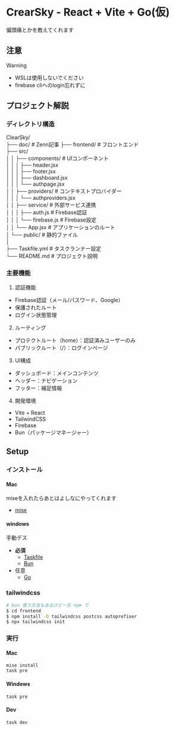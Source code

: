 # CrearSky - React + Vite + Go(仮)

偏頭痛とかを教えてくれます

## 注意
> [!WARNING]
> - WSLは使用しないでください
> - firebase cliへのlogin忘れずに

## プロジェクト解説
### ディレクトリ構造

 ClearSky/  
├── doc/           # Zenn記事 
├── frontend/           # フロントエンド  
├── src/  
│   │   ├── components/    # UIコンポーネント  
│   │   │   ├── header.jsx  
│   │   │   ├── footer.jsx  
│   │   │   ├── dashboard.jsx  
│   │   │   └── authpage.jsx  
│   │   ├── providers/     # コンテキストプロバイダー  
│   │   │   └── authproviders.jsx  
│   │   ├── service/       # 外部サービス連携  
│   │   │   ├── auth.js     # Firebase認証  
│   │   │   └── firebase.js  # Firebase設定  
│   │   └── App.jsx         # アプリケーションのルート  
│   └── public/            # 静的ファイル  
│  
├── Taskfile.yml         # タスクランナー設定  
└── README.md            # プロジェクト説明  

### 主要機能

1. 認証機能  
* Firebase認証（メール/パスワード、Google）  
* 保護されたルート
* ログイン状態管理  
2. ルーティング  
* プロテクトルート（home）：認証済みユーザーのみ  
* パブリックルート（/）：ログインページ  
3. UI構成
* ダッシュボード：メインコンテンツ  
* ヘッダー：ナビゲーション  
* フッター：補足情報  
4. 開発環境  
* Vite + React  
* TailwindCSS  
* Firebase  
* Bun（パッケージマネージャー）  

## Setup

### インストール
#### Mac
miseを入れたらあとはよしなにやってくれます
- [mise](https://mise.jdx.dev/getting-started.html)

#### windows
手動デス
- **必須**
  - [Taskfile](https://taskfile.dev/installation/)
  - [Bun](https://bun.sh/)
- 任意
  - [Go](https://go.dev/)

### tailwindcss
```bash
# bun 使う方法もあるけど一旦 npm で
$ cd frontend
$ npm install -D tailwindcss postcss autoprefixer
$ npx tailwindcss init
```

### 実行

#### Mac
```shell
mise install
task pre
```

#### Windows
```shell
task pre
```

#### Dev
```shell
task dev
```
